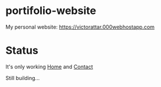 # portifolio-website
My personal website: https://victorattar.000webhostapp.com

# Status
It's only working [Home](https://victorattar.000webhostapp.com) and [Contact](https://victorattar.000webhostapp.com/contact.html)

Still building...
